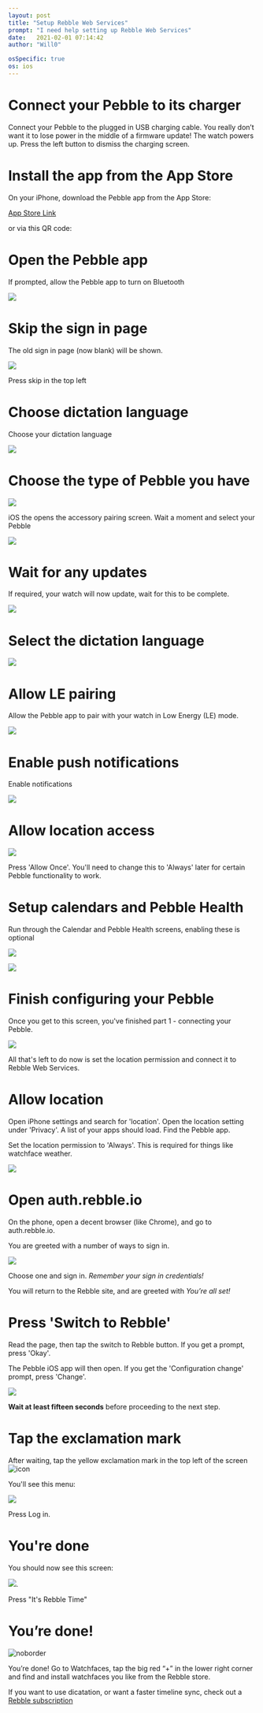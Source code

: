 ```yaml
---
layout: post
title: "Setup Rebble Web Services"
prompt: "I need help setting up Rebble Web Services"
date:   2021-02-01 07:14:42
author: "Will0"

osSpecific: true
os: ios
---
```


# Connect your Pebble to its charger   

Connect your Pebble to the plugged in USB charging cable. You really don’t want it to lose power in the middle of a firmware update! The watch powers up. Press the left button to dismiss the charging screen.

# Install the app from the App Store

On your iPhone, download the Pebble app from the App Store:

[App Store Link](https://itunes.apple.com/en/app/pebble/id957997620?mt=8)

<notmobile>

or via this QR code:   

<qr url="https://itunes.apple.com/en/app/pebble/id957997620?mt=8" />

</notmobile>
   
# Open the Pebble app

If prompted, allow the Pebble app to turn on Bluetooth

![](/images/ios/setup1.png)

# Skip the sign in page

The old sign in page (now blank) will be shown.   

![](/images/ios/setup2.png)

Press skip in the top left

# Choose dictation language

Choose your dictation language

![](/images/ios/setup3.png)

# Choose the type of Pebble you have

![](/images/ios/setup4.png)

iOS the opens the accessory pairing screen. Wait a moment and select your Pebble

![](/images/ios/setup5.png)

# Wait for any updates

If required, your watch will now update, wait for this to be complete.

![](/images/ios/setup7.png)

# Select the dictation language

![](/images/ios/setup8.png)

# Allow LE pairing

Allow the Pebble app to pair with your watch in Low Energy (LE) mode.

![](/images/ios/setup10.png)

# Enable push notifications

Enable notifications

![](/images/ios/setup12.png)

# Allow location access

![](/images/ios/setup13.png)

Press 'Allow Once'. You'll need to change this to 'Always' later for certain Pebble functionality to work.

# Setup calendars and Pebble Health

Run through the Calendar and Pebble Health screens, enabling these is optional

![](/images/ios/setup14.png)

![](/images/ios/setup15.png)

# Finish configuring your Pebble

Once you get to this screen, you've finished part 1 - connecting your Pebble.   
   
![](/images/ios/setup16.png)   
   
All that's left to do now is set the location permission and connect it to Rebble Web Services.

# Allow location

Open iPhone settings and search for 'location'. Open the location setting under 'Privacy'.
A list of your apps should load. Find the Pebble app.

Set the location permission to 'Always'. This is required for things like watchface weather.

![](/images/ios/setup17.png)

# Open auth.rebble.io

On the phone, open a decent browser (like Chrome), and go to auth.rebble.io.

<notmobile>
    <qr url="https://auth.rebble.io" />
</notmobile>

You are greeted with a number of ways to sign in.   
     
     
![](/images/ios/setup18.png)   
   
Choose one and sign in. *Remember your sign in credentials!*

You will return to the Rebble site, and are greeted with *You’re all set!*   

# Press 'Switch to Rebble'

Read the page, then tap the switch to Rebble button. If you get a prompt, press 'Okay'.

The Pebble iOS app will then open. If you get the 'Configuration change' prompt, press 'Change'.

![](/images/ios/boot1.png)
   
**Wait at least fifteen seconds** before proceeding to the next step.

# Tap the exclamation mark

After waiting, tap the yellow exclamation mark in the top left of the screen ![icon](/images/ios/boot4.png)

You'll see this menu:

![](/images/ios/boot2.png)

Press Log in. 

# You're done

You should now see this screen:

![](/images/ios/boot3.png).

Press "It's Rebble Time"

# You’re done!

![noborder](/images/setup/13.png)

You’re done! Go to Watchfaces, tap the big red “+” in the lower right corner and find and install watchfaces you like from the Rebble store.

If you want to use dicatation, or want a faster timeline sync, check out a [Rebble subscription](/subscription)
